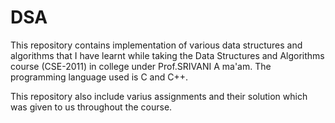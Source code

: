 # DSA
This repository contains implementation of various data structures and algorithms that I have learnt while taking the Data Structures and Algorithms course (CSE-2011) in college under Prof.SRIVANI A ma'am. The programming language used is C and C++.

This repository also include varius assignments and their solution which was given to us throughout the course.

